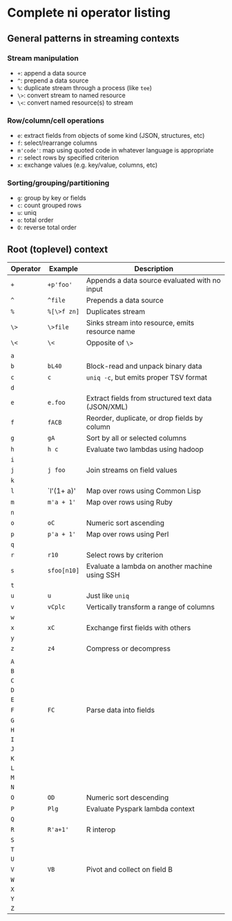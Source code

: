 # Complete ni operator listing
## General patterns in streaming contexts
### Stream manipulation
- `+`: append a data source
- `^`: prepend a data source
- `%`: duplicate stream through a process (like `tee`)
- `\>`: convert stream to named resource
- `\<`: convert named resource(s) to stream

### Row/column/cell operations
- `e`: extract fields from objects of some kind (JSON, structures, etc)
- `f`: select/rearrange columns
- `m'code'`: map using quoted code in whatever language is appropriate
- `r`: select rows by specified criterion
- `x`: exchange values (e.g. key/value, columns, etc)

### Sorting/grouping/partitioning
- `g`: group by key or fields
- `c`: count grouped rows
- `u`: uniq
- `o`: total order
- `O`: reverse total order

## Root (toplevel) context
Operator | Example     | Description
---------|-------------|------------
`+`      | `+p'foo'`   | Appends a data source evaluated with no input
`^`      | `^file`     | Prepends a data source
`%`      | `%[\>f zn]` | Duplicates stream
`\>`     | `\>file`    | Sinks stream into resource, emits resource name
`\<`     | `\<`        | Opposite of `\>`
         |             |
`a`      |             |
`b`      | `bL40`      | Block-read and unpack binary data
`c`      | `c`         | `uniq -c`, but emits proper TSV format
`d`      |             |
`e`      | `e.foo`     | Extract fields from structured text data (JSON/XML)
`f`      | `fACB`      | Reorder, duplicate, or drop fields by column
`g`      | `gA`        | Sort by all or selected columns
`h`      | `h c`       | Evaluate two lambdas using hadoop
`i`      |             |
`j`      | `j foo`     | Join streams on field values
`k`      |             |
`l`      | `l'(1+ a)'  | Map over rows using Common Lisp
`m`      | `m'a + 1'`  | Map over rows using Ruby
`n`      |             |
`o`      | `oC`        | Numeric sort ascending
`p`      | `p'a + 1'`  | Map over rows using Perl
`q`      |             |
`r`      | `r10`       | Select rows by criterion
`s`      | `sfoo[n10]` | Evaluate a lambda on another machine using SSH
`t`      |             |
`u`      | `u`         | Just like `uniq`
`v`      | `vCplc`     | Vertically transform a range of columns
`w`      |             |
`x`      | `xC`        | Exchange first fields with others
`y`      |             |
`z`      | `z4`        | Compress or decompress
         |             |
`A`      |             |
`B`      |             |
`C`      |             |
`D`      |             |
`E`      |             |
`F`      | `FC`        | Parse data into fields
`G`      |             |
`H`      |             |
`I`      |             |
`J`      |             |
`K`      |             |
`L`      |             |
`M`      |             |
`N`      |             |
`O`      | `OD`        | Numeric sort descending
`P`      | `Plg`       | Evaluate Pyspark lambda context
`Q`      |             |
`R`      | `R'a+1'`    | R interop
`S`      |             |
`T`      |             |
`U`      |             |
`V`      | `VB`        | Pivot and collect on field B
`W`      |             |
`X`      |             |
`Y`      |             |
`Z`      |             |
